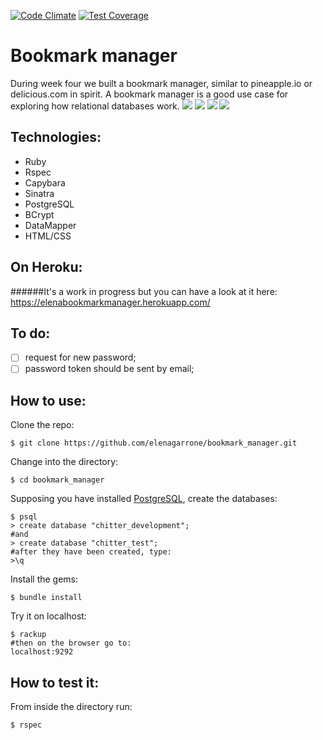 [![Code Climate](https://codeclimate.com/github/elenagarrone/bookmark_manager/badges/gpa.svg)](https://codeclimate.com/github/elenagarrone/bookmark_manager)
[![Test Coverage](https://codeclimate.com/github/elenagarrone/bookmark_manager/badges/coverage.svg)](https://codeclimate.com/github/elenagarrone/bookmark_manager)

Bookmark manager
================

During week four we built a bookmark manager, similar to pineapple.io or delicious.com in spirit. A bookmark manager is a good use case for exploring how relational databases work.
<img src='images/home.png'>
<img src='images/sign_in.png'>
<img src='images/sign_up.png'>
<img src='images/add_link.png'>

Technologies:
------------
- Ruby
- Rspec
- Capybara
- Sinatra
- PostgreSQL
- BCrypt
- DataMapper
- HTML/CSS

On Heroku:
---------

######It's a work in progress but you can have a look at it here:
https://elenabookmarkmanager.herokuapp.com/

To do:
-----
- [ ] request for new password;
- [ ] password token should be sent by email;

How to use:
----------
Clone the repo:
```shell
$ git clone https://github.com/elenagarrone/bookmark_manager.git
```
Change into the directory:
```shell
$ cd bookmark_manager
```
Supposing you have installed <a href='http://www.postgresql.org/'>PostgreSQL</a>, create the databases:
```shell
$ psql
> create database "chitter_development";
#and
> create database "chitter_test";
#after they have been created, type:
>\q
```
Install the gems:
```shell
$ bundle install
```
Try it on localhost:
```shell
$ rackup
#then on the browser go to:
localhost:9292
```

How to test it:
--------------
From inside the directory run:
```shell
$ rspec
```
